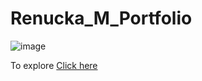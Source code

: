 # Renucka_M_Portfolio

![image](https://github.com/user-attachments/assets/bba56a1c-f08e-439b-889c-92a6a200144c)

To explore [Click here](https://portfolio-renucka-m.netlify.app/)
